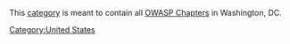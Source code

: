This [category](:Special:Categories "wikilink") is meant to contain all
[OWASP Chapters](:Category:OWASP_Chapter "wikilink") in Washington, DC.

[Category:United States](Category:United_States "wikilink")